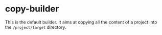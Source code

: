 # copy-builder
This is the default builder.
It aims at copying all the content of a project into the `/project/target` directory.
